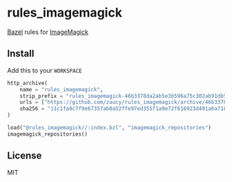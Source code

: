 # rules_imagemagick

[Bazel](https://bazel.build) rules for [ImageMagick](https://imagemagick.org/)

## Install

Add this to your `WORKSPACE`

```python
http_archive(
    name = "rules_imagemagick",
    strip_prefix = "rules_imagemagick-46b3378da2ab5e3b596a75c302ab91db5caef1ad",
    urls = ["https://github.com/zaucy/rules_imagemagick/archive/46b3378da2ab5e3b596a75c302ab91db5caef1ad.zip"],
    sha256 = "11c1fa9c7f9e67357ab0a52ffe97ed355f1a9e72f616923d491a6a718271d9bf",
)

load("@rules_imagemagick//:index.bzl", "imagemagick_repositories")
imagemagick_repositories()
```

## License

MIT

